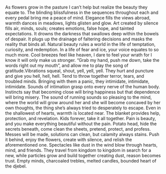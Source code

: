 As flowers grow in the pasture I can’t help but realize the beauty they equate to. The blinding blissfulness in the sequences throughout each and every pedal bring me a peace of mind. Elegance fills the views abroad, warmth dances in meadows, lights glisten and glow.
Art created by silence fills air, minds, souls; creates emotions, false hope, and tainted expectations. It drowns the darkness that swallows deep within the bowels of despair. It plugs up the drainage of faltering decisions and masks the reality that binds all. Natural beauty rules a world in the life of temptation, curiosity, and redemption. In a life of fear and ice, your voice equates to so much more. Cool breezes feel like heaven, I dare to feel your wrath for I know it will only make us stronger. “Grab my hand, push me down, take the words right out my mouth”, and allow me to play the song of gratitude.Vibrations squeal, shout, yell, yell, yell. They hurt and puncture and give you hell, hell, hell. Tend to throw together terror, tears, and troubled minds. Bringing with them a panic, they intimidate, intimidate, intimidate. Sounds of intimation grasp onto every nerve of the human body. Instincts say that becoming close will bring happiness but that dependence will bring misery. The sound of running sounds so pleasing to the mind, where the world will grow around her and she will become concaved by her own thoughts, the thing she’s always tried to desperately to escape.
Even in the shallowest of hearts, warmth is located near. The blanket provides help, protection, and revelation. Kids forever, take it all together. Pain is beauty, and you make everything beautiful without the pain. Potato head, hide the secrets beneath, come clean the sheets, pretend, protect, and profess. Messes will be made, solutions can clean, but calamity always stains. Push it behind, enjoy the flowers, create with silence, and relish the aforementioned one. Spectacles like dust in the wind blow through hearts, mind, and friends. They travel from kingdom to kingdom in search for a new, while particles grow and build together creating dust, reason becomes trust. Empty minds, charcoaled trebles, melted candles, bounded heart of the djebel. 
